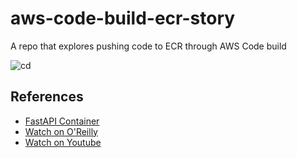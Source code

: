 # aws-code-build-ecr-story
A repo that explores pushing code to ECR through AWS Code build

![cd](https://user-images.githubusercontent.com/58792/151188110-1bc08761-39ea-4df1-83cd-b988d149eaf3.png)



## References

* [FastAPI Container](https://github.com/noahgift/fastapi)
* [Watch on O'Reilly](https://learning.oreilly.com/videos/container-continuous-delivery/012632022VIDEOPAIML/)
* [Watch on Youtube](https://youtu.be/revn4n2v8-U)
